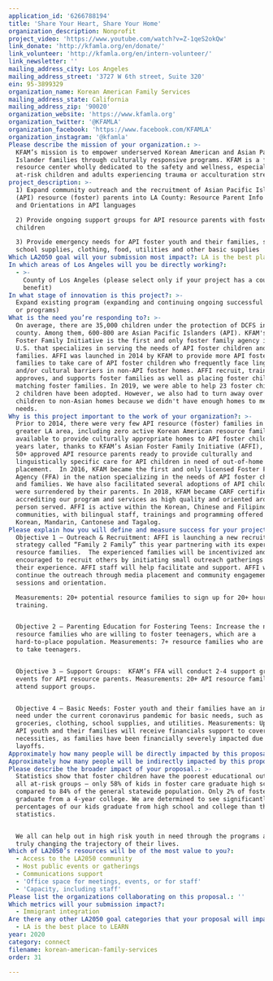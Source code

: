 ```yaml
---
application_id: '6266788194'
title: 'Share Your Heart, Share Your Home'
organization_description: Nonprofit
project_video: 'https://www.youtube.com/watch?v=Z-1qeS2okQw'
link_donate: 'http://kfamla.org/en/donate/'
link_volunteer: 'http://kfamla.org/en/intern-volunteer/'
link_newsletter: ''
mailing_address_city: Los Angeles
mailing_address_street: '3727 W 6th street, Suite 320'
ein: 95-3899329
organization_name: Korean American Family Services
mailing_address_state: California
mailing_address_zip: '90020'
organization_website: 'https://www.kfamla.org'
organization_twitter: '@KFAMLA'
organization_facebook: 'https://www.facebook.com/KFAMLA'
organization_instagram: '@kfamla'
Please describe the mission of your organization.: >-
  KFAM’s mission is to empower underserved Korean American and Asian Pacific
  Islander families through culturally responsive programs. KFAM is a family
  resource center wholly dedicated to the safety and wellness, especially
  at-risk children and adults experiencing trauma or acculturation stress. 
project_description: >-
  1) Expand community outreach and the recruitment of Asian Pacific Islander
  (API) resource (foster) parents into LA County: Resource Parent Info Sessions
  and Orientations in API languages

  2) Provide ongoing support groups for API resource parents with foster
  children

  3) Provide emergency needs for API foster youth and their families, such as
  school supplies, clothing, food, utilities and other basic supplies 
Which LA2050 goal will your submission most impact?: LA is the best place to CONNECT
In which areas of Los Angeles will you be directly working?:
  - >-
    County of Los Angeles (please select only if your project has a countywide
    benefit)
In what stage of innovation is this project?: >-
  Expand existing program (expanding and continuing ongoing successful projects
  or programs)
What is the need you’re responding to?: >-
  On average, there are 35,000 children under the protection of DCFS in LA
  county. Among them, 600-800 are Asian Pacific Islanders (API). KFAM's Asian
  Foster Family Initiative is the first and only foster family agency in the
  U.S. that specializes in serving the needs of API foster children and
  families. AFFI was launched in 2014 by KFAM to provide more API foster
  families to take care of API foster children who frequently face linguistic
  and/or cultural barriers in non-API foster homes. AFFI recruit, train,
  approves, and supports foster families as well as placing foster children to
  matching foster families. In 2019, we were able to help 23 foster children and
  2 children have been adopted. However, we also had to turn away over a dozen
  children to non-Asian homes because we didn't have enough homes to meet their
  needs. 
Why is this project important to the work of your organization?: >-
  Prior to 2014, there were very few API resource (foster) families in the
  greater LA area, including zero active Korean American resource families
  available to provide culturally appropriate homes to API foster children. Five
  years later, thanks to KFAM’s Asian Foster Family Initiative (AFFI), there are
  50+ approved API resource parents ready to provide culturally and
  linguistically specific care for API children in need of out-of-home
  placement.  In 2016, KFAM became the first and only licensed Foster Family
  Agency (FFA) in the nation specializing in the needs of API foster children
  and families. We have also facilitated several adoptions of API children who
  were surrendered by their parents. In 2018, KFAM became CARF certified,
  accrediting our program and services as high quality and oriented around
  person served. AFFI is active within the Korean, Chinese and Filipino
  communities, with bilingual staff, trainings and programming offered in
  Korean, Mandarin, Cantonese and Tagalog. 
Please explain how you will define and measure success for your project.: >
  Objective 1 – Outreach & Recruitment: AFFI is launching a new recruitment
  strategy called “Family 2 Family” this year partnering with its experienced
  resource families.  The experienced families will be incentivized and
  encouraged to recruit others by initiating small outreach gatherings to share
  their experience. AFFI staff will help facilitate and support. AFFI will
  continue the outreach through media placement and community engagement info
  sessions and orientation. 

  Measurements: 20+ potential resource families to sign up for 20+ hour
  training.


  Objective 2 – Parenting Education for Fostering Teens: Increase the number of
  resource families who are willing to foster teenagers, which are a
  hard-to-place population. Measurements: 7+ resource families who are willing
  to take teenagers.


  Objective 3 – Support Groups:  KFAM’s FFA will conduct 2-4 support group
  events for API resource parents. Measurements: 20+ API resource families will
  attend support groups.


  Objective 4 – Basic Needs: Foster youth and their families have an increased
  need under the current coronavirus pandemic for basic needs, such as
  groceries, clothing, school supplies, and utilities. Measurements: Up to 10
  API youth and their families will receive financials support to cover basic
  necessities, as families have been financially severely impacted due to
  layoffs. 
Approximately how many people will be directly impacted by this proposal?: '350'
Approximately how many people will be indirectly impacted by this proposal?: '5000'
Please describe the broader impact of your proposal.: >-
  Statistics show that foster children have the poorest educational outcomes of
  all at-risk groups – only 58% of kids in foster care graduate high school
  compared to 84% of the general statewide population. Only 2% of foster kids
  graduate from a 4-year college. We are determined to see significantly higher
  percentages of our kids graduate from high school and college than these
  statistics. 


  We all can help out in high risk youth in need through the programs and it’s
  truly changing the trajectory of their lives. 
Which of LA2050’s resources will be of the most value to you?:
  - Access to the LA2050 community
  - Host public events or gatherings
  - Communications support
  - 'Office space for meetings, events, or for staff'
  - 'Capacity, including staff'
Please list the organizations collaborating on this proposal.: ''
Which metrics will your submission impact?:
  - Immigrant integration
Are there any other LA2050 goal categories that your proposal will impact?:
  - LA is the best place to LEARN
year: 2020
category: connect
filename: korean-american-family-services
order: 31

---
```


